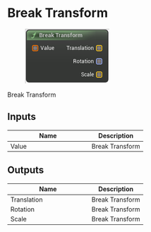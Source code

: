 # Break Transform

<div align="left" data-full-width="false"><figure><img src="../../../../api/Math/Transform/Break_Transform.png" alt=""><figcaption></figcaption></figure></div>

Break Transform

## Inputs

<table><thead><tr><th width="170">Name</th><th>Description</th></tr></thead><tbody><tr><td>Value</td><td>Break Transform</td></tr></tbody></table>

## Outputs

<table><thead><tr><th width="170">Name</th><th>Description</th></tr></thead><tbody><tr><td>Translation</td><td>Break Transform</td></tr><tr><td>Rotation</td><td>Break Transform</td></tr><tr><td>Scale</td><td>Break Transform</td></tr></tbody></table>
